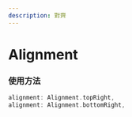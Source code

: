 ```yaml
---
description: 對齊
---
```


# Alignment

### 使用方法

```dart
alignment: Alignment.topRight,
alignment: Alignment.bottomRight,
```

 

